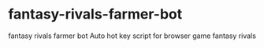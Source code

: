 # fantasy-rivals-farmer-bot
fantasy rivals farmer bot
Auto hot key script for browser game fantasy rivals
